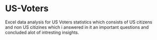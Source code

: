 # US-Voters
Excel data analysis for US Voters statistics which consists of US citizens and non US citizines which i answered in it an important questions and concluded alot of intresting insights.
